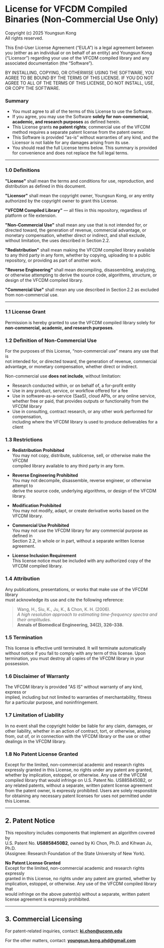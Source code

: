 # License for VFCDM Compiled Binaries (Non‑Commercial Use Only)

Copyright (c) 2025 Youngsun Kong  
All rights reserved.

This End-User License Agreement (“EULA”) is a legal agreement between you
(either as an individual or on behalf of an entity) and Youngsun Kong
(“Licensor”) regarding your use of the VFCDM compiled library and any
associated documentation (the “Software”).

BY INSTALLING, COPYING, OR OTHERWISE USING THE SOFTWARE, YOU AGREE TO BE BOUND
BY THE TERMS OF THIS LICENSE. IF YOU DO NOT AGREE TO ALL OF THE TERMS OF THIS
LICENSE, DO NOT INSTALL, USE, OR COPY THE SOFTWARE.

### Summary
- You must agree to all of the terms of this License to use the Software.
- If you agree, you may use the Software **solely for non-commercial, academic, and research purposes** as defined herein.
- This License grants **no patent rights**; commercial use of the VFCDM method requires a separate patent license from the patent owner.
- This Software is provided “as-is” without warranties of any kind, and the Licensor is not liable for any damages arising from its use.
- You should read the full License terms below. This summary is provided for convenience and does not replace the full legal terms.

---

### 1.0 Definitions

**"License"** shall mean the terms and conditions for use, reproduction, and distribution as defined in this document.

**"Licensor"** shall mean the copyright owner, Youngsun Kong, or any entity authorized by the copyright owner to grant this License.

**"VFCDM Compiled Library"** — all files in this repository, regardless of platform or file extension.  

**"Non-Commercial Use"** shall mean any use that is not intended for, or directed toward, the generation of revenue, commercial advantage, or monetary compensation, whether direct or indirect, and shall exclude, without limitation, the uses described in Section 2.2.

**"Redistribution"** shall mean making the VFCDM compiled library available to any third party in any form, whether by copying, uploading to a public repository, or providing as part of another work.

**"Reverse Engineering"** shall mean decompiling, disassembling, analyzing, or otherwise attempting to derive the source code, algorithms, structure, or design of the VFCDM compiled library.

**"Commercial Use"** shall mean any use described in Section 2.2 as excluded from non-commercial use.

---



### 1.1 License Grant
Permission is hereby granted to use the VFCDM compiled library solely for  
**non-commercial, academic, and research purposes**.

### 1.2 Definition of Non-Commercial Use
For the purposes of this License, “non-commercial use” means any use that is  
not intended for, or directed toward, the generation of revenue, commercial  
advantage, or monetary compensation, whether direct or indirect.  

Non-commercial use **does not include**, without limitation:

- Research conducted within, or on behalf of, a for-profit entity  
- Use in any product, service, or workflow offered for a fee  
- Use in software-as-a-service (SaaS), cloud APIs, or any online service,  
  whether free or paid, that provides outputs or functionality from the VFCDM library  
- Use in consulting, contract research, or any other work performed for compensation,  
  including where the VFCDM library is used to produce deliverables for a client

### 1.3 Restrictions

- **Redistribution Prohibited**  
  You may not copy, distribute, sublicense, sell, or otherwise make the VFCDM  
  compiled library available to any third party in any form.

- **Reverse Engineering Prohibited**  
  You may not decompile, disassemble, reverse engineer, or otherwise attempt to  
  derive the source code, underlying algorithms, or design of the VFCDM library.

- **Modification Prohibited**  
  You may not modify, adapt, or create derivative works based on the VFCDM library.

- **Commercial Use Prohibited**  
  You may not use the VFCDM library for any commercial purpose as defined in  
  Section 2.2, in whole or in part, without a separate written license agreement.

- **License Inclusion Requirement**  
  This license notice must be included with any authorized copy of the VFCDM compiled library.

### 1.4 Attribution
Any publications, presentations, or works that make use of the VFCDM library  
must acknowledge its use and cite the following reference:

> Wang, H., Siu, K., Ju, K., & Chon, K. H. (2006).  
> *A high resolution approach to estimating time-frequency spectra and their amplitudes.*  
> **Annals of Biomedical Engineering, 34(2), 326–338.**

### 1.5 Termination
This license is effective until terminated. It will terminate automatically  
without notice if you fail to comply with any term of this license. Upon  
termination, you must destroy all copies of the VFCDM library in your possession.

### 1.6 Disclaimer of Warranty
The VFCDM library is provided "AS IS" without warranty of any kind, express or  
implied, including but not limited to warranties of merchantability, fitness  
for a particular purpose, and noninfringement.

### 1.7 Limitation of Liability
In no event shall the copyright holder be liable for any claim, damages, or  
other liability, whether in an action of contract, tort, or otherwise, arising  
from, out of, or in connection with the VFCDM library or the use or other  
dealings in the VFCDM library.

### 1.8 No Patent License Granted
Except for the limited, non-commercial academic and research rights expressly
granted in this License, no rights under any patent are granted, whether by
implication, estoppel, or otherwise. Any use of the VFCDM compiled library that
would infringe on U.S. Patent No. US8858450B2, or any related patents, without
a separate, written patent license agreement from the patent owner, is expressly
prohibited. Users are solely responsible for obtaining any necessary patent
licenses for uses not permitted under this License.

---

## 2. Patent Notice

This repository includes components that implement an algorithm covered by  
U.S. Patent No. **US8858450B2**, owned by Ki Chon, Ph.D. and Kihwan Ju, Ph.D.  
(Assignee: Research Foundation of the State University of New York).

**No Patent License Granted**  
Except for the limited, non-commercial academic and research rights expressly  
granted in this License, no rights under any patent are granted, whether by  
implication, estoppel, or otherwise. Any use of the VFCDM compiled library that  
would infringe on the above patent(s) without a separate, written patent  
license agreement is expressly prohibited.

---

## 3. Commercial Licensing
For patent-related inquiries, contact: **ki.chon@uconn.edu**

For the other matters, contact: **youngsun.kong.phd@gmail.com**
